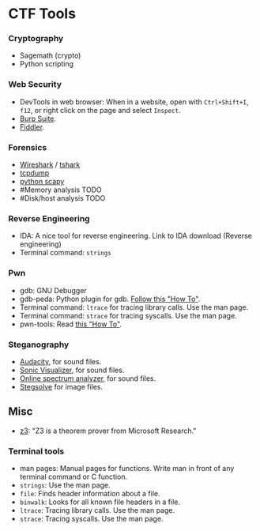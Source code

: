 # CTF Tools

### Cryptography
* Sagemath (crypto)
* Python scripting

### Web Security
* DevTools in web browser: When in a website, open with `Ctrl+Shift+I`, `f12`, or right click on the page and select `Inspect`.
* [Burp Suite](https://portswigger.net/burp).
* [Fiddler](https://www.telerik.com/fiddler).

### Forensics
* [Wireshark](https://www.wireshark.org/docs/man-pages/wireshark.html) / [tshark](https://www.wireshark.org/docs/man-pages/tshark.html)
* [tcpdump](https://www.tcpdump.org/tcpdump_man.html)
* [python scapy](http://scapy.readthedocs.io/en/latest/introduction.html)
* #Memory analysis TODO
* #Disk/host analysis TODO

### Reverse Engineering
* IDA: A nice tool for reverse engineering. Link to IDA download (Reverse engineering)
* Terminal command: `strings`

### Pwn
* gdb: GNU Debugger
* gdb-peda: Python plugin for gdb. [Follow this "How To"](###gdp-peda).
* Terminal command: `ltrace` for tracing library calls. Use the man page.
* Terminal command: `strace` for tracing syscalls. Use the man page.
* pwn-tools: Read [this "How To"](#pwn-tools).

### Steganography
* [Audacity](https://www.audacityteam.org/), for sound files.
* [Sonic Visualizer](https://www.sonicvisualiser.org/), for sound files.
* [Online spectrum analyzer](https://academo.org/demos/spectrum-analyzer/), for sound files.
* [Stegsolve](https://github.com/zardus/ctf-tools/tree/master/stegsolve) for image files.

## Misc
- [z3](https://github.com/Z3Prover/z3): "Z3 is a theorem prover from Microsoft Research."


### Terminal tools
* man pages: Manual pages for functions. Write man in front of any terminal command or C function. 
* `strings`: Use the man page.
* `file`: Finds header information about a file. 
* `binwalk`: Looks for all known file headers in a file.
* `ltrace`: Tracing library calls. Use the man page.
* `strace`: Tracing syscalls. Use the man page.
